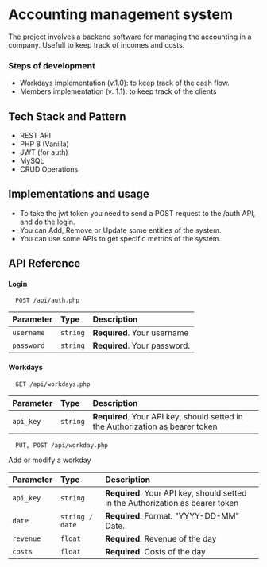 
# Accounting management system

The project involves a backend software for managing the accounting in a company. Usefull to keep track of incomes and costs.

### Steps of development

- Workdays implementation (v.1.0): to keep track of the cash flow.
- Members implementation (v. 1.1): to keep track of the clients 

## Tech Stack and Pattern

- REST API
- PHP 8 (Vanilla)
- JWT (for auth)
- MySQL
- CRUD Operations 

## Implementations and usage

- To take the jwt token you need to send a POST request to the /auth API, and do the login.
- You can Add, Remove or Update some entities of the system.
- You can use some APIs to get specific metrics of the system.

## API Reference

#### Login

```http
  POST /api/auth.php
```

| Parameter | Type     | Description                |
| :-------- | :------- | :------------------------- |
| `username` | `string` | **Required**. Your username |
| `password` | `string` | **Required**. Your password. |

#### Workdays

```http
  GET /api/workdays.php
```

| Parameter | Type     | Description                |
| :-------- | :------- | :------------------------- |
| `api_key` | `string` | **Required**. Your API key, should setted in the Authorization as bearer token |

```http
  PUT, POST /api/workday.php
```

Add or modify a workday

| Parameter | Type     | Description                |
| :-------- | :------- | :------------------------- |
| `api_key` | `string` | **Required**. Your API key, should setted in the Authorization as bearer token |
| `date` | `string / date` | **Required**. Format: "YYYY-DD-MM" Date.|
| `revenue` | `float` | **Required**.  Revenue of the day|
| `costs` | `float` | **Required**.  Costs of the day|
